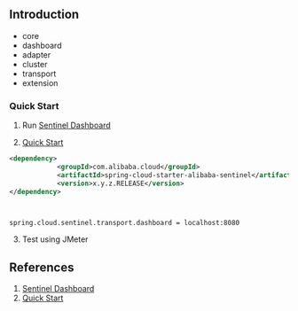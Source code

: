 ## Introduction



- core
- dashboard
- adapter
- cluster
- transport
- extension



### Quick Start

1. Run [Sentinel Dashboard](https://sentinelguard.io/en-us/docs/dashboard.html)

2. [Quick Start](https://sentinelguard.io/en-us/docs/quick-start.html)

```xml
<dependency>
            <groupId>com.alibaba.cloud</groupId>
            <artifactId>spring-cloud-starter-alibaba-sentinel</artifactId>
            <version>x.y.z.RELEASE</version>
</dependency>
```

```properties


spring.cloud.sentinel.transport.dashboard = localhost:8080
```

3. Test using JMeter



## References

1. [Sentinel Dashboard](https://sentinelguard.io/en-us/docs/dashboard.html)
2. [Quick Start](https://sentinelguard.io/en-us/docs/quick-start.html)

